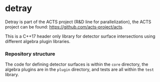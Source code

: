 # detray

Detray is part of the ACTS project (R&D line for parallelization), the ACTS project can be found: https://github.com/acts-project/acts.

This is a C++17 header only library for detector surface intersections using different algebra plugin libraries.

### Repository structure

The code for defining detector surfaces is within the `core` directory, the algebra plugins are in the `plugin` directory, and tests are all within the `test` library.
